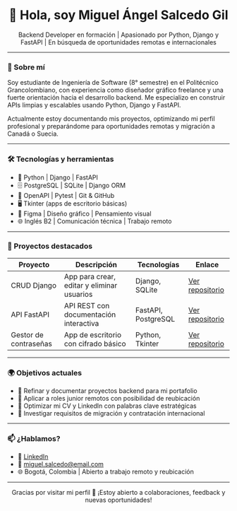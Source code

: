 <h1 align="center">👋 Hola, soy Miguel Ángel Salcedo Gil</h1>

<p align="center">
  Backend Developer en formación | Apasionado por Python, Django y FastAPI | En búsqueda de oportunidades remotas e internacionales
</p>

---

### 🚀 Sobre mí

Soy estudiante de Ingeniería de Software (8° semestre) en el Politécnico Grancolombiano, con experiencia como diseñador gráfico freelance y una fuerte orientación hacia el desarrollo backend. Me especializo en construir APIs limpias y escalables usando Python, Django y FastAPI.

Actualmente estoy documentando mis proyectos, optimizando mi perfil profesional y preparándome para oportunidades remotas y migración a Canadá o Suecia.

---

### 🛠️ Tecnologías y herramientas

- 🐍 Python | Django | FastAPI  
- 🗄️ PostgreSQL | SQLite | Django ORM  
- 📄 OpenAPI | Pytest | Git & GitHub  
- 🖥️ Tkinter (apps de escritorio básicas)  
- 🎨 Figma | Diseño gráfico | Pensamiento visual  
- 🌐 Inglés B2 | Comunicación técnica | Trabajo remoto

---

### 📂 Proyectos destacados

| Proyecto | Descripción | Tecnologías | Enlace |
|---------|-------------|-------------|--------|
| CRUD Django | App para crear, editar y eliminar usuarios | Django, SQLite | [Ver repositorio](https://github.com/tu-usuario/tu-repo) |
| API FastAPI | API REST con documentación interactiva | FastAPI, PostgreSQL | [Ver repositorio](https://github.com/tu-usuario/tu-repo) |
| Gestor de contraseñas | App de escritorio con cifrado básico | Python, Tkinter | [Ver repositorio](https://github.com/tu-usuario/tu-repo) |

---

### 🌍 Objetivos actuales

- 📌 Refinar y documentar proyectos backend para mi portafolio  
- 📌 Aplicar a roles junior remotos con posibilidad de reubicación  
- 📌 Optimizar mi CV y LinkedIn con palabras clave estratégicas  
- 📌 Investigar requisitos de migración y contratación internacional  

---

### 📫 ¿Hablamos?

- 💼 [LinkedIn](https://www.linkedin.com/in/tu-perfil)  
- 📧 miguel.salcedo@email.com  
- 🌐 Bogotá, Colombia | Abierto a trabajo remoto y reubicación

---

<p align="center">
  Gracias por visitar mi perfil 🙌 ¡Estoy abierto a colaboraciones, feedback y nuevas oportunidades!
</p>
